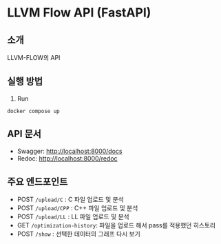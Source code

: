 # LLVM Flow API (FastAPI)

## 소개
LLVM-FLOW의 API

## 실행 방법

1. Run
```
docker compose up
```

## API 문서
- Swagger: [http://localhost:8000/docs](http://localhost:8000/docs)
- Redoc: [http://localhost:8000/redoc](http://localhost:8000/redoc)

## 주요 엔드포인트
- POST `/upload/C` : C 파일 업로드 및 분석
- POST `/upload/CPP` : C++ 파일 업로드 및 분석
- POST `/upload/LL` : LL 파일 업로드 및 분석
- GET `/optimization-history`: 파일을 업로드 해서 pass를 적용했던 히스토리
- POST `/show` : 선택한 데이터의 그래프 다시 보기

